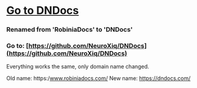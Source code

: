 # [Go to DNDocs](https://github.com/NeuroXiq/DNDocs)

### Renamed from 'RobiniaDocs' to 'DNDocs'
### Go to: [https://github.com/NeuroXiq/DNDocs](https://github.com/NeuroXiq/DNDocs)

Everything works the same, only domain name changed.

Old name: https:/www.robiniadocs.com/
New name: https://dndocs.com/
